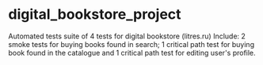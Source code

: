 # digital_bookstore_project
Automated tests suite of 4 tests for digital bookstore (litres.ru)
Include: 2 smoke tests for buying books found in search; 1 critical path test for buying book found in the catalogue and 1 critical path test for editing user's profile.
